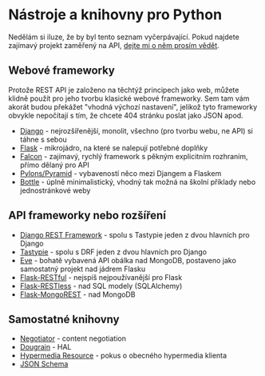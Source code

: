 # Nástroje a knihovny pro Python

Nedělám si iluze, že by byl tento seznam vyčerpávající. Pokud najdete zajímavý projekt zaměřený na API, [dejte mi o něm prosím vědět](https://github.com/honzajavorek/jakpsatapi#p%C3%ADsmenka).

## Webové frameworky

Protože REST API je založeno na těchtýž principech jako web, můžete klidně použít pro jeho tvorbu klasické webové frameworky. Sem tam vám akorát budou překážet "vhodná výchozí nastavení", jelikož tyto frameworky obvykle nepočítají s tím, že chcete 404 stránku poslat jako JSON apod.

- [Django](https://github.com/django/django) - nejrozšířenější, monolit, všechno (pro tvorbu webu, ne API) si táhne s sebou
- [Flask](https://github.com/mitsuhiko/flask) - mikrojádro, na které se nalepují potřebné doplňky
- [Falcon](https://github.com/racker/falcon) - zajímavý, rychlý framework s pěkným explicitním rozhraním, přímo dělaný pro API
- [Pylons/Pyramid](http://www.pylonsproject.org/) - vybaveností něco mezi Djangem a Flaskem
- [Bottle](https://github.com/defnull/bottle) - úplně minimalistický, vhodný tak možná na školní příklady nebo jednostránkové weby

## API frameworky nebo rozšíření

- [Django REST Framework](https://github.com/tomchristie/django-rest-framework) - spolu s Tastypie jeden z dvou hlavních pro Django
- [Tastypie](https://github.com/toastdriven/django-tastypie) - spolu s DRF jeden z dvou hlavních pro Django
- [Eve](https://github.com/nicolaiarocci/eve) - bohatě vybavená API obálka nad MongoDB, postaveno jako samostatný projekt nad jádrem Flasku
- [Flask-RESTful](https://github.com/twilio/flask-restful) - nejspíš nejpoužívanější pro Flask
- [Flask-RESTless](https://github.com/jfinkels/flask-restless) - nad SQL modely (SQLAlchemy)
- [Flask-MongoREST](https://github.com/elasticsales/flask-mongorest) - nad MongoDB

## Samostatné knihovny

- [Negotiator](https://github.com/CottageLabs/negotiator) - content negotiation
- [Dougrain](https://github.com/wharris/dougrain/) - HAL
- [Hypermedia Resource](https://github.com/the-hypermedia-project/hypermedia-resource-python/) - pokus o obecného hypermedia klienta
- [JSON Schema](https://github.com/Julian/jsonschema)

